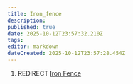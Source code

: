 ```yaml
---
title: Iron_fence
description: 
published: true
date: 2025-10-12T23:57:32.210Z
tags: 
editor: markdown
dateCreated: 2025-10-12T23:57:28.454Z
---
```


1.  REDIRECT [Iron Fence](Iron_Fence.md "wikilink")